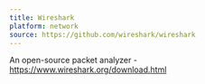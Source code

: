 ```yaml
---
title: Wireshark
platform: network
source: https://github.com/wireshark/wireshark
---
```


An open-source packet analyzer - <https://www.wireshark.org/download.html>
